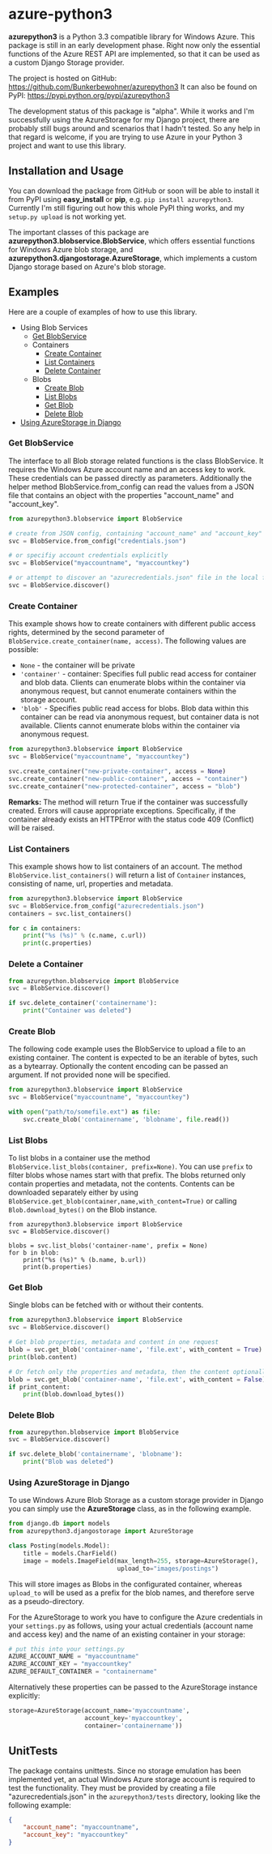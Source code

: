 azure-python3
=============

**azurepython3** is a Python 3.3 compatible library for Windows Azure. This package is still in an early development phase. Right now only the essential functions of the Azure REST API are implemented, so that it can be used as a custom Django Storage provider.

The project is hosted on GitHub: https://github.com/Bunkerbewohner/azurepython3
It can also be found on PyPI: https://pypi.python.org/pypi/azurepython3

The development status of this package is "alpha". While it works and I'm successfully using the AzureStorage for my Django project, there are probably still bugs around and scenarios that I hadn't tested. So any help in that regard is welcome, if you are trying to use Azure in your Python 3 project and want to use this library.

Installation and Usage
----------------------

You can download the package from GitHub or soon will be able to install it from PyPI using **easy_install** or **pip**, e.g. ```pip install azurepython3```. Currently I'm still figuring out how this whole PyPI thing works, and my ```setup.py upload``` is not working yet.

The important classes of this package are **azurepython3.blobservice.BlobService**, which offers essential functions for Windows Azure blob storage, and **azurepython3.djangostorage.AzureStorage**, which implements a custom Django storage based on Azure's blob storage.

Examples
--------

Here are a couple of examples of how to use this library.

 * Using Blob Services 	
 	* [Get BlobService](#get-blobservice)
 	* Containers
 		* [Create Container](#create-container)
 		* [List Containers](#list-containers)
 		* [Delete Container](#delete-container)
	* Blobs
 		* [Create Blob](#create-blob)
 		* [List Blobs](#list-blobs)
 		* [Get Blob](#get-blob)
 		* [Delete Blob](#delete-blob)
 * [Using AzureStorage in Django](#using-azurestorage-in-django)

### Get BlobService

The interface to all Blob storage related functions is the class BlobService. It requires the Windows Azure account name and an access key to work. These credentials can be passed directly as parameters. Additionally the helper method BlobService.from_config can read the values from a JSON file that contains an object with the properties "account_name" and "account_key".

```python
from azurepython3.blobservice import BlobService

# create from JSON config, containing "account_name" and "account_key"
svc = BlobService.from_config("credentials.json")

# or specifiy account credentials explicitly
svc = BlobService("myaccountname", "myaccountkey")

# or attempt to discover an "azurecredentials.json" file in the local filetree
svc = BlobService.discover()
```

### Create Container

This example shows how to create containers with different public access rights, determined by the second parameter of ```BlobService.create_container(name, access)```. The following values are possible:

* ```None``` - the container will be private
* ```'container'``` - container: Specifies full public read access for container and blob data. Clients can enumerate blobs within the container via anonymous request, but cannot enumerate containers within the storage account. 
* ```'blob'``` - Specifies public read access for blobs. Blob data within this container can be read via anonymous request, but container data is not available. Clients cannot enumerate blobs within the container via anonymous request.

```python
from azurepython3.blobservice import BlobService
svc = BlobService("myaccountname", "myaccountkey")

svc.create_container("new-private-container", access = None)
svc.create_container("new-public-container", access = "container")
svc.create_container("new-protected-container", access = "blob")
```

**Remarks:** The method will return True if the container was successfully created. Errors will cause appropriate exceptions. Specifically, if the container already exists an HTTPError with the status code 409 (Conflict) will be raised.

### List Containers

This example shows how to list containers of an account. The method ```BlobService.list_containers()``` will return a list of ```Container``` instances, consisting of name, url, properties and metadata.

```python
from azurepython3.blobservice import BlobService
svc = BlobService.from_config("azurecredentials.json")
containers = svc.list_containers()

for c in containers:
	print("%s (%s)" % (c.name, c.url))
	print(c.properties)
```

### Delete a Container

```python
from azurepython.blobservice import BlobService
svc = BlobService.discover()

if svc.delete_container('containername'):
	print("Container was deleted")
```

### Create Blob

The following code example uses the BlobService to upload a file to an existing container. The content is expected to be an iterable of bytes, such as a bytearray. Optionally the content encoding can be passed an argument. If not provided none will be specified.

```python
from azurepython3.blobservice import BlobService
svc = BlobService("myaccountname", "myaccountkey")

with open("path/to/somefile.ext") as file:
	svc.create_blob('containername', 'blobname', file.read())

```		

### List Blobs

To list blobs in a container use the method ```BlobService.list_blobs(container, prefix=None)```. You can use ```prefix``` to filter blobs whose names start with that prefix. The blobs returned only contain properties and metadata, not the contents. Contents can be downloaded separately either by using ```BlobService.get_blob(container,name,with_content=True)``` or calling ```Blob.download_bytes()``` on the Blob instance.

```python3
from azurepython3.blobservice import BlobService
svc = BlobService.discover()

blobs = svc.list_blobs('container-name', prefix = None)
for b in blob:
	print("%s (%s)" % (b.name, b.url))
	print(b.properties)
```

### Get Blob

Single blobs can be fetched with or without their contents.

```python
from azurepython3.blobservice import BlobService
svc = BlobService.discover()

# Get blob properties, metadata and content in one request
blob = svc.get_blob('container-name', 'file.ext', with_content = True)
print(blob.content)

# Or fetch only the properties and metadata, then the content optionally in a second request
blob = svc.get_blob('container-name', 'file.ext', with_content = False)
if print_content:
	print(blob.download_bytes())
```
 

### Delete Blob

```python
from azurepython.blobservice import BlobService
svc = BlobService.discover()

if svc.delete_blob('containername', 'blobname'):
	print("Blob was deleted")
```

### Using AzureStorage in Django

To use Windows Azure Blob Storage as a custom storage provider in Django you can simply use the **AzureStorage** class, as in the following example.

```python 
from django.db import models
from azurepython3.djangostorage import AzureStorage

class Posting(models.Model):
	title = models.CharField()
	image = models.ImageField(max_length=255, storage=AzureStorage(),
							  upload_to="images/postings")
```

This will store images as Blobs in the configurated container, whereas ```upload_to``` will be used as a prefix for the blob names, and therefore serve as a pseudo-directory. 

For the AzureStorage to work you have to configure the Azure credentials in your ```settings.py``` as follows, using your actual credentials (account name and access key) and the name of an existing container in your storage:

```python
# put this into your settings.py
AZURE_ACCOUNT_NAME = "myaccountname"
AZURE_ACCOUNT_KEY = "myaccountkey"
AZURE_DEFAULT_CONTAINER = "containername"
```

Alternatively these properties can be passed to the AzureStorage instance explicitly:

```python
storage=AzureStorage(account_name='myaccountname',
					 account_key='myaccountkey',
					 container='containername'))
```

UnitTests
---------

The package contains unittests. Since no storage emulation has been implemented yet, an actual Windows Azure storage account is required to test the functionality. They must be provided by creating a file "azurecredentials.json" in the ```azurepython3/tests``` directory, looking like the following example:

```json
{
	"account_name": "myaccountname",
	"account_key": "myaccountkey"
}
```